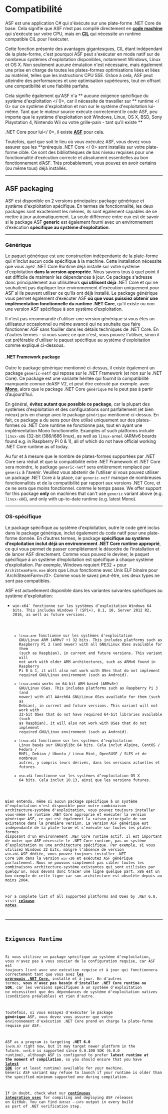 # Compatibilité

ASF est une application C# qui s'éxécute sur une plate-forme .NET Core de base. Cela signifie que ASF n’est pas compilé directement en **[code machine](https://en.wikipedia.org/wiki/Machine_code)** qui s’exécute sur votre CPU, mais en **[CIL](https://en.wikipedia.org/wiki/Common_Intermediate_Language)** qui nécessite un runtime compatible CIL pour l’exécuter.

Cette  fonction présente des avantages gigantesques, CIL étant indépendant de la plate-forme, c'est pourquoi ASF peut s'exécuter en mode natif sur de nombreux systèmes d'exploitation disponibles, notamment Windows, Linux et OS X. Non seulement aucune émulation n'est nécessaire, mais également une prise en charge de toutes les plates-formes optimisations liées et liées au matériel, telles que les instructions CPU SSE. Grâce à cela, ASF peut atteindre des performances et une optimisation supérieures, tout en offrant une compatibilité et une fiabilité parfaite.

Cela signifie également qu'ASF n'a ** aucune exigence spécifique du système d'exploitation </ 0>, car il nécessite de travailler sur ** runtime </ 0> sur ce système d'exploitation et non sur le système d'exploitation lui-même. Tant que le moteur source exécute correctement le code ASF, peu importe que le système d'exploitation soit Windows, Linux, OS X, BSD, Sony Playstation 4, Nintendo Wii ou votre grille-pain - tant qu'il existe **

.NET Core pour lui</ 0>, il existe **[ASF](https://github.com/JustArchiNET/ArchiSteamFarm/releases/latest)** pour cela.</p> 

Toutefois, quel que soit le lieu où vous exécutez ASF, vous devez vous assurer que les **prérequis .NET Core </ 0> sont installés sur votre plate-forme cible. Ce sont des bibliothèques de bas niveau requises pour une fonctionnalité d’exécution correcte et absolument essentielles au bon fonctionnement d’ASF. Très probablement, vous pouvez en avoir certains (ou même tous) déjà installés.</p> 



---



## ASF packaging

ASF est disponible en 2 versions principales: package générique et système d'exploitation spécifique. En termes de fonctionnalité, les deux packages sont exactement les mêmes, ils sont également capables de se mettre à jour automatiquement. La seule différence entre eux est de savoir si le package ASF **generic** est également fourni avec un environnement d’exécution **spécifique au système d’exploitation**.



---



### Générique 

Le paquet générique est une construction indépendante de la plate-forme qui n'inclut aucun code spécifique à la machine. Cette installation nécessite que vous ayez .NET Core Runtime déjà installé sur votre système d'exploitation **dans la version appropriée**. Nous savons tous à quel point il est difficile de maintenir les dépendances à jour. Ce package s'adresse donc principalement aux utilisateurs **qui utilisent déjà** .NET Core et qui ne souhaitent pas dupliquer leur environnement d'exécution uniquement pour ASF si ils peuvent utiliser ce qu'ils ont déjà installé. Le package générique vous permet également d’exécuter ASF **où que vous puissiez obtenir une implémentation fonctionnelle du runtime .NET Core**, qu’il existe ou non une version ASF spécifique à son système d’exploitation.

Il n'est pas recommandé d'utiliser une version générique si vous êtes un utilisateur occasionnel ou même avancé qui ne souhaite que faire fonctionner ASF sans fouiller dans les détails techniques de .NET Core. En d'autres termes - si vous savez ce que c'est, vous pouvez l'utiliser, sinon il est préférable d'utiliser le paquet spécifique au système d'exploitation comme expliqué ci-dessous.



#### .NET Framework package 

Outre le package générique mentionné ci-dessus, il existe également un package `generic-netf` qui repose sur le .NET Framework (et non sur le .NET Core). Ce package est une variante héritée qui fournit la compatibilité manquante connue deASF V2, et peut être exécuté par exemple. avec **[Mono](https://www.mono-project.com)**, alors que le package .NET Core `générique` ne le peut pas à partir d’aujourd’hui.

En général, **évitez autant que possible ce package**, car la plupart des systèmes d'exploitation et des configurations sont parfaitement (et bien mieux) pris en charge avec le package `générique` mentionné ci-dessus. En fait, ce package a du sens pour être utilisé uniquement sur des plates-formes où .NET Core runtime ne fonctionne pas, tout en ayant une implémentation Mono fonctionnelle. Examples of such platforms include `linux-x86` (32-bit i386/i686 linux), as well as `linux-armel` (ARMv6 boards found e.g. in Raspberry Pi 0 & 1), all of which do not have official working .NET Core runtime as of today.

Au fur et à mesure que le nombre de plates-formes supportées par .NET Core sera réduit et que la compatibilité entre .NET Framework et .NET Core sera moindre, le package `generic-netf` sera entièrement remplacé par `generic` à l'avenir. Veuillez vous abstenir de l'utiliser si vous pouvez utiliser un package .NET Core à la place, car `generic-netf` manque de nombreuses fonctionnalités et de la compatibilité par rapport aux versions .NET Core, et ce ne sera que moins fonctionnel. comme le temps passe. We offer support for this package **only** on machines that can't use `generic` variant above (e.g. `linux-x86`), and only with up-to-date runtime (e.g. latest Mono).



---



### OS-spécifique

Le package spécifique au système d'exploitation, outre le code géré inclus dans le package générique, inclut également du code natif pour une plate-forme donnée. En d’autres termes, le package **spécifique au système d’exploitation inclut déjà un environnement .NET Core runtime approprié**, ce qui vous permet de passer complètement le désordre de l’installation et de lancer ASF directement. Comme vous pouvez le deviner, le paquet spécifique à un système d’exploitation est spécifique à chaque système d’exploitation. Par exemple, Windows requiert PE32 + pour `ArchiSteamFarm.exe` alors que Linux fonctionne avec Unix ELF</code> binaire pour `ArchiSteamFarm</0>. Comme vous le savez peut-être, ces deux types ne sont pas compatibles.</p>

<p spaces-before="0">ASF est actuellement disponible dans les variantes suivantes spécifiques au système d'exploitation:</p>

<ul>
<li><code>win-x64` fonctionne sur les systèmes d’exploitation Windows 64 bits. This includes Windows 7 (SP1+), 8.1, 10, Server 2012 R2, 2016, as well as future versions.</li> 

- `linux-arm` fonctionne sur les systèmes d'exploitation GNU/Linux ARM (ARMv7 +) 32 bits. This includes platforms such as Raspberry Pi 2 (and newer) with all GNU/Linux OSes available for them (such as Raspbian), in current and future versions. This variant will not work with older ARM architectures, such as ARMv6 found in Raspberry Pi 0 & 1, it will also not work with OSes that do not implement required GNU/Linux environment (such as Android).
- `linux-arm64` works on 64-bit ARM-based (ARMv8+) GNU/Linux OSes. This includes platforms such as Raspberry Pi 3 (and newer) with all AArch64 GNU/Linux OSes available for them (such as Debian), in current and future versions. This variant will not work with 32-bit OSes that do not have required 64-bit libraries available (such as Raspbian), it will also not work with OSes that do not implement required GNU/Linux environment (such as Android).
- `linux-x64` fonctionne sur les systèmes d’exploitation Linux basés sur GNU/glibc 64 bits. Cela inclut Alpine, CentOS / Fedora / RHEL, Debian / Ubuntu / Linux Mint, OpenSUSE / SLES et de nombreux autres, y compris leurs dérivés, dans les versions actuelles et futures.
- `osx-x64` fonctionne sur les systèmes d’exploitation OS X 64 bits. Cela inclut 10.13, ainsi que les versions futures.</ul> 

Bien entendu, même si aucun package spécifique à un système d'exploitation n'est disponible pour votre combinaison architecture-système d'exploitation, vous pouvez toujours installer vous-même le runtime .NET Core approprié et exécuter la version générique ASF, ce qui est également la raison principale de son existence dans la première version. La version ASF générique est indépendante de la plate-forme et s'exécute sur toutes les plates-formes disposant d'un environnement .NET Core runtime actif. Il est important de noter que ASF nécessite le .NET Core runtime, pas un système d’exploitation ou une architecture spécifique. Par exemple, si vous utilisez Windows 32 bits, malgré l'absence de version `win-x86` ASF dédiée, vous pouvez toujours installer .NET Core SDK dans la version `win-x86` et exécutez ASF générique parfaitement. Nous ne pouvons simplement pas cibler toutes les combinaisons architecture-système existantes qui sont utilisées par quelqu'un, nous devons donc tracer une ligne quelque part. x86 est un bon exemple de cette ligne car son architecture est obsolète depuis au moins 2004.

For a complete list of all supported platforms and OSes by .NET 6.0, visit **[release notes](https://github.com/dotnet/core/blob/main/release-notes/6.0/supported-os.md)**.



---



## Exigences Runtime

Si vous utilisez un package spécifique au système d'exploitation, vous n'avez pas à vous soucier de la configuration requise, car ASF est toujours livré avec une exécution requise et à jour qui fonctionnera correctement tant que vous avez **[les prérequis  .NET Core.](https://github.com/dotnet/core/blob/master/Documentation/prereqs.md)** installé et à jour. En d'autres termes, **vous n'avez pas besoin d'installer .NET Core runtime ou SDK**, car les versions spécifiques à un système d'exploitation ne nécessitent que des dépendances de système d'exploitation natives (conditions préalables) et rien d'autre.

Toutefois, si vous essayez d'exécuter le package **générique** ASF, vous devez vous assurer que votre environnement d'exécution .NET Core prend en charge la plate-forme requise par ASF.

ASF as a program is targeting **.NET 6.0** (`net6.0`) right now, but it may target newer platform in the future. `net6.0` is supported since 6.0.100 SDK (6.0.0 runtime), although ASF is configured to prefer **latest runtime at the moment of compilation**, so you should ensure that you have **[latest SDK](https://dotnet.microsoft.com/download)** (or at least runtime) available for your machine. Generic ASF variant may refuse to launch if your runtime is older than the specified minimum supported one during compilation.

If in doubt, check what our **[continuous integration uses](https://github.com/JustArchiNET/ArchiSteamFarm/actions/workflows/publish.yml?query=branch%3Amain)** for compiling and deploying ASF releases on GitHub. You can find `dotnet --info` output in every build as part of .NET verification step.